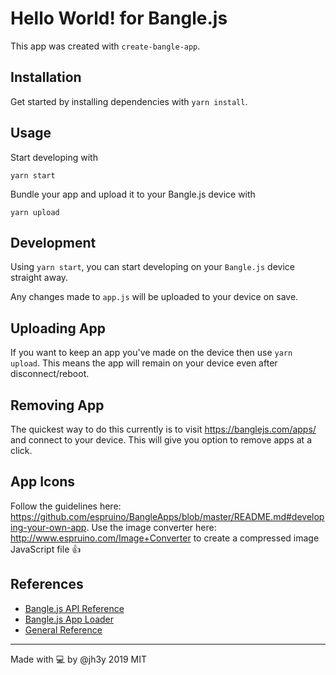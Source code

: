 # Hello World! for Bangle.js

This app was created with `create-bangle-app`.

## Installation
Get started by installing dependencies with `yarn install`.

## Usage
Start developing with

```
yarn start
```

Bundle your app and upload it to your Bangle.js device with

```
yarn upload
```

## Development
Using `yarn start`, you can start developing on your `Bangle.js` device straight away.

Any changes made to `app.js` will be uploaded to your device on save.

## Uploading App
If you want to keep an app you've made on the device then use `yarn upload`. This means the app will remain on your device even after disconnect/reboot.

## Removing App
The quickest way to do this currently is to visit https://banglejs.com/apps/ and connect to your device. This will give you option to remove apps at a click.

## App Icons
Follow the guidelines here: https://github.com/espruino/BangleApps/blob/master/README.md#developing-your-own-app.
Use the image converter here: http://www.espruino.com/Image+Converter to create a compressed image JavaScript file 👍

## References
- [Bangle.js API Reference](https://banglejs.com/reference)
- [Bangle.js App Loader](https://banglejs.com/apps/)
- [General Reference](https://nodewatch.dev)

----------

Made with 💻 by @jh3y 2019 MIT
